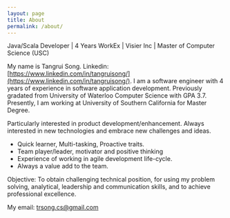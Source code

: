 ```yaml
---
layout: page
title: About
permalink: /about/
---
```


Java/Scala Developer | 4 Years WorkEx | Visier Inc | Master of Computer Science (USC)

My name is Tangrui Song. Linkedin: [https://www.linkedin.com/in/tangruisong/](https://www.linkedin.com/in/tangruisong/). I am a software engineer with 4 years of experience in software application development.
Previously gradated from University of Waterloo Computer Science with GPA 3.7. Presently, I am working at University of Southern California for Master Degree.

Particularly interested in product development/enhancement. Always interested in new technologies and embrace new challenges and ideas.

- Quick learner, Multi-tasking, Proactive traits.
- Team player/leader, motivator and positive thinking
- Experience of working in agile development life-cycle.
- Always a value add to the team.

Objective: To obtain challenging technical position, for using my problem solving, analytical, leadership and communication skills, and to achieve professional excellence. 

My email: trsong.cs@gmail.com

<!-- 
This is the base Jekyll theme. You can find out more info about customizing your Jekyll theme, as well as basic Jekyll usage documentation at [jekyllrb.com](http://jekyllrb.com/)

You can find the source code for the Jekyll new theme at:
{% include icon-github.html username="jglovier" %} /
[jekyll-new](https://github.com/jglovier/jekyll-new)

You can find the source code for Jekyll at
{% include icon-github.html username="jekyll" %} /
[jekyll](https://github.com/jekyll/jekyll) -->
